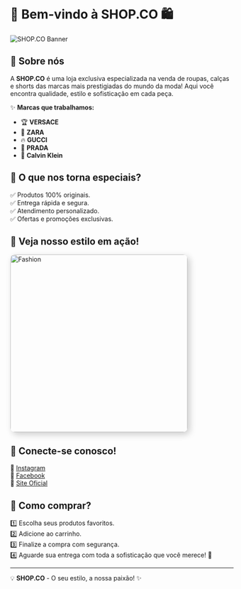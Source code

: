 # 🚀 Bem-vindo à **SHOP.CO** 🛍️

![SHOP.CO Banner](https://source.unsplash.com/1600x500/?fashion,clothes)

## 👕 Sobre nós
A **SHOP.CO** é uma loja exclusiva especializada na venda de roupas, calças e shorts das marcas mais prestigiadas do mundo da moda! Aqui você encontra qualidade, estilo e sofisticação em cada peça.

✨ **Marcas que trabalhamos:**
- 🏆 **VERSACE**
- 🖤 **ZARA**
- 🔥 **GUCCI**
- 👑 **PRADA**
- 💎 **Calvin Klein**

## 📢 O que nos torna especiais?
✅ Produtos 100% originais.<br>
✅ Entrega rápida e segura.<br>
✅ Atendimento personalizado.<br>
✅ Ofertas e promoções exclusivas.<br>

## 🎥 Veja nosso estilo em ação!
<img src="https://source.unsplash.com/400x250/?fashion,model" width="400px" alt="Fashion" style="border-radius:10px;box-shadow:5px 5px 15px rgba(0,0,0,0.2);">

## 📲 Conecte-se conosco!
🔹 [Instagram](https://instagram.com/shop.co)  
🔹 [Facebook](https://facebook.com/shop.co)  
🔹 [Site Oficial](https://shopco.com)  

## 🛒 Como comprar?
1️⃣ Escolha seus produtos favoritos.  
2️⃣ Adicione ao carrinho.  
3️⃣ Finalize a compra com segurança.  
4️⃣ Aguarde sua entrega com toda a sofisticação que você merece! 💖  

---
💡 **SHOP.CO** - O seu estilo, a nossa paixão! ✨
